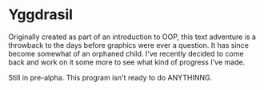 # Yggdrasil

Originally created as part of an introduction to OOP, this text adventure is a throwback to the days before graphics were ever a question. It has since become somewhat of an orphaned child. I've recently decided to come back and work on it some more to see what kind of progress I've made.

Still in pre-alpha. This program isn't ready to do ANYTHINNG.

